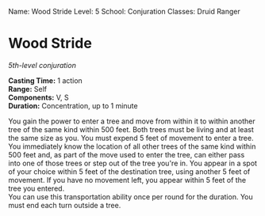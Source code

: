 Name: Wood Stride
Level: 5
School: Conjuration
Classes: Druid
         Ranger

# Wood Stride 
_5th-level conjuration_ 

**Casting Time:** 1 action    
**Range:** Self    
**Components:** V, S    
**Duration:** Concentration, up to 1 minute 

You gain the power to enter a tree and move from within it to within another tree of the same kind within 500 feet. Both trees must be living and at least the same size as you. You must expend 5 feet of movement to enter a tree. You immediately know the location of all other trees of the same kind within 500 feet and, as part of the move used to enter the tree, can either pass into one of those trees or step out of the tree you're in. You appear in a spot of your choice within 5 feet of the destination tree, using another 5 feet of movement. If you have no movement left, you appear within 5 feet of the tree you entered.    
You can use this transportation ability once per round for the duration. You must end each turn outside a tree.